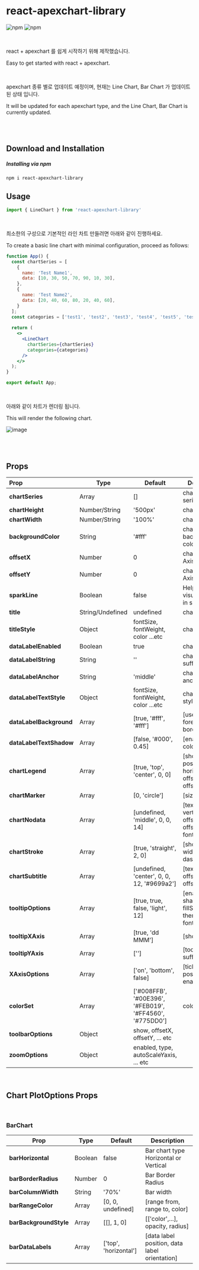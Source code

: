 # react-apexchart-library

![npm](https://img.shields.io/npm/dt/react-apexchart-library)
![npm](https://img.shields.io/npm/v/react-apexchart-library)

<br>

react + apexchart 를 쉽게 시작하기 위해 제작했습니다.

Easy to get started with react + apexchart.

<br>

apexchart 종류 별로 업데이트 예정이며, 현재는 Line Chart, Bar Chart 가 업데이트 된 상태 입니다.

It will be updated for each apexchart type, and the Line Chart, Bar Chart is currently updated.

<br>
<br>

## Download and Installation

##### Installing via npm

```
npm i react-apexchart-library
```

## Usage

```jsx
import { LineChart } from 'react-apexchart-library'
```


<br>


최소한의 구성으로 기본적인 라인 차트 만들려면 아래와 같이 진행하세요. 

To create a basic line chart with minimal configuration, proceed as follows:

```jsx
function App() {
  const chartSeries = [
    {
      name: 'Test Name1',
      data: [10, 30, 50, 70, 90, 10, 30],
    },
    {
      name: 'Test Name2',
      data: [20, 40, 60, 80, 20, 40, 60],
    }
  ];
  const categories = ['test1', 'test2', 'test3', 'test4', 'test5', 'test6', 'test7'];
  
  return (
    <>
      <LineChart
        chartSeries={chartSeries}
        categories={categories}
      />
    </>
  );
}

export default App;
```

<br>


아래와 같이 차트가 렌더링 됩니다.

This will render the following chart.

![image](https://user-images.githubusercontent.com/59306143/175777172-2c8a87ad-78e0-4bca-a5a7-3dabeadfef0e.png)

<br>
<br>

## Props

| Prop                    | Type             | Default                                                 | Description                                         |
| :---------------------- | ---------------- | ------------------------------------------------------- | --------------------------------------------------- |
| **chartSeries**         | Array            | []                                                      | chart data series                                   |
| **chartHeight**         | Number/String    | '500px'                                                 | chart height                                        |
| **chartWidth**          | Number/String    | '100%'                                                  | chart width                                         |
| **backgroundColor**     | String           | '#fff'                                                  | chart background color                              |
| **offsetX**             | Number           | 0                                                       | chart offset X Axis                                 |
| **offsetY**             | Number           | 0                                                       | chart offset Y Axis                                 |
| **sparkLine**           | Boolean          | false                                                   | Helps to visualize data in small areas              |
| **title**               | String/Undefined | undefined                                               | chart title                                         |
| **titleStyle**          | Object           | fontSize, fontWeight, color ...etc                      | chart title style                                   |
| **dataLabelEnabled**    | Boolean          | true                                                    | chart label                                         |
| **dataLabelString**     | String           | ''                                                      | chart label suffix                                  |
| **dataLabelAnchor**     | String           | 'middle'                                                | chart label anchor position                         |
| **dataLabelTextStyle**  | Object           | fontSize, fontWeight, color ...etc                      | chart label style                                   |
| **dataLabelBackground** | Array            | [true, '#fff', '#fff']                                  | [used/unused, foreColor, borderColor]               |
| **dataLabelTextShadow** | Array            | [false, '#000', 0.45]                                   | [enabled, color, opacity]                           |
| **chartLegend**         | Array            | [true, 'top', 'center', 0, 0]                           | [show, position, horizontalAlign, offsetX, offsetY] |
| **chartMarker**         | Array            | [0, 'circle']                                           | [size, shape]                                       |
| **chartNodata**         | Array            | [undefined, 'middle', 0, 0, 14]                         | [text, verticalAlign, offsetX, offsetY, fontSize]   |
| **chartStroke**         | Array            | [true, 'straight', 2, 0]                                | [show, curve, width, dashArray]                     |
| **chartSubtitle**       | Array            | [undefined, 'center', 0, 0, 12, '#9699a2']              | [text, align, offsetX, offsetY, color]              |
| **tooltipOptions**      | Array            | [true, true, false, 'light', 12]                        | [enabled, shared, fillSeriesColor, theme, fontSize] |
| **tooltipXAxis**        | Array            | [true, 'dd MMM']                                        | [show, format]                                      |
| **tooltipYAxis**        | Array            | ['']                                                    | [tooltip y axis suffix]                             |
| **XAxisOptions**        | Array            | ['on', 'bottom', false]                                 | [tickPlacement, position, tooltip enabled]          |
| **colorSet**            | Array            | ['#008FFB', '#00E396', '#FEB019', '#FF4560', '#775DD0'] | color format                                        |
| **toolbarOptions**      | Object           | show, offsetX, offsetY, ... etc                         |                                                     |
| **zoomOptions**         | Object           | enabled, type, autoScaleYaxis, ... etc                  |                                                     |

<br>



## Chart PlotOptions Props

<br>

### BarChart

| Prop                   | Type    | Default               | Description                                   |
| ---------------------- | ------- | --------------------- | --------------------------------------------- |
| **barHorizontal**      | Boolean | false                 | Bar chart type Horizontal or Vertical         |
| **barBorderRadius**    | Number  | 0                     | Bar Border Radius                             |
| **barColumnWidth**     | String  | '70%'                 | Bar width                                     |
| **barRangeColor**      | Array   | [0, 0, undefined]     | [range from, range to, color]                 |
| **barBackgroundStyle** | Array   | [[], 1, 0]            | [['color',...], opacity, radius]              |
| **barDataLabels**      | Array   | ['top', 'horizontal'] | [data label position, data label orientation] |

